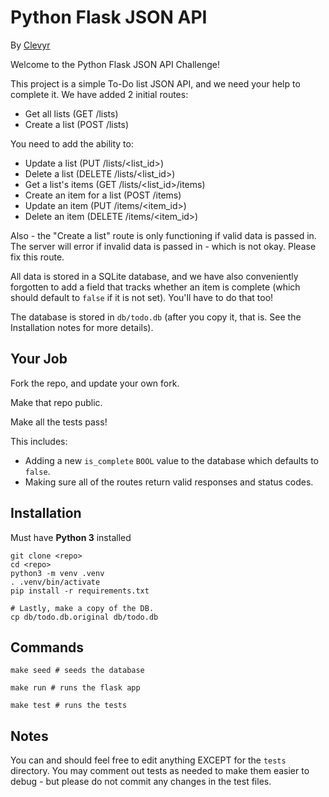 Python Flask JSON API
===
By [Clevyr](https://clevyr.com)

Welcome to the Python Flask JSON API Challenge!

This project is a simple To-Do list JSON API, and we need your help to complete
it. We have added 2 initial routes:

* Get all lists (GET /lists)
* Create a list (POST /lists)

You need to add the ability to:

* Update a list (PUT /lists/<list_id>)
* Delete a list (DELETE /lists/<list_id>)
* Get a list's items (GET /lists/<list_id>/items)
* Create an item for a list (POST /items)
* Update an item (PUT /items/<item_id>)
* Delete an item (DELETE /items/<item_id>)

Also - the "Create a list" route is only functioning if valid data is passed in.
The server will error if invalid data is passed in - which is not okay. Please fix
this route.

All data is stored in a SQLite database, and we have also conveniently forgotten to
add a field that tracks whether an item is complete (which should default to
`false` if it is not set). You'll have to do that too!

The database is stored in `db/todo.db` (after you copy it, that is. See the
Installation notes for more details).

## Your Job

Fork the repo, and update your own fork.

Make that repo public.

Make all the tests pass!

This includes:
* Adding a new `is_complete` `BOOL` value to the database which defaults to
  `false`.
* Making sure all of the routes return valid responses and status codes.


## Installation

Must have **Python 3** installed

```
git clone <repo>
cd <repo>
python3 -m venv .venv
. .venv/bin/activate
pip install -r requirements.txt

# Lastly, make a copy of the DB.
cp db/todo.db.original db/todo.db
```

## Commands
```
make seed # seeds the database

make run # runs the flask app

make test # runs the tests
```


## Notes

You can and should feel free to edit anything EXCEPT for the `tests` directory.
You may comment out tests as needed to make them easier to debug - but please do
not commit any changes in the test files.
